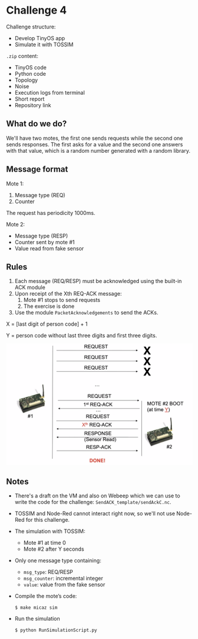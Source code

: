 # Challenge 4

Challenge structure:

* Develop TinyOS app
* Simulate it with TOSSIM

`.zip` content:

* TinyOS code
* Python code
* Topology
* Noise
* Execution logs from terminal
* Short report
* Repository link

## What do we do?

We'll have two motes, the first one sends requests while the second one sends responses. The first asks for a value and the second one answers with that value, which is a random number generated with a random library.

## Message format

Mote 1:

1. Message type (REQ)
2. Counter

The request has periodicity 1000ms.

Mote 2:

* Message type (RESP)
* Counter sent by mote #1
* Value read from fake sensor

## Rules

1. Each message (REQ/RESP) must be acknowledged using the built-in ACK module
2. Upon receipt of the Xth REQ-ACK message:
   1. Mote #1 stops to send requests
   2. The exercise is done
3. Use the  module `PacketAcknowledgements` to  send the  ACKs.

X = [last digit of person code] + 1

Y = person code without last three digits and first three digits.

![](assets/flow.png)

## Notes

* There's a draft on the VM and also on Webeep which we can use to write the code for the challenge: `SendACK_template/sendAckC.nc`.

* TOSSIM and Node-Red cannot interact right now, so we'll not use Node-Red for this challenge.

* The simulation with TOSSIM:

  * Mote #1 at time 0
  * Mote #2 after Y seconds

* Only one message type containing:

  * `msg_type`: REQ/RESP
  * `msg_counter`: incremental integer
  * `value`: value from the fake sensor

* Compile the mote’s code:

  ```shell
  $ make micaz sim
  ```

* Run the simulation

  ```shell
  $ python RunSimulationScript.py
  ```

  